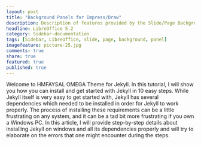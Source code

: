 ```yaml
---
layout: post
title: "Background Panels for Impress/Draw"
description: Description of features provided by the Slide/Page Background Panels in LibreOffice 5.2+
headline: LibreOffice 5.2
category: Sidebar-documentation
tags: [Sidebar, LibreOffice, slide, page, background, panel]
imagefeature: picture-25.jpg
comments: true
share: true
featured: true
published: true
---
```

Welcome to HMFAYSAL OMEGA Theme for Jekyll. In this tutorial, I will show you how you can install and get started with Jekyll in 10 easy steps. While Jekyll itself is very easy to get started with, Jekyll has several dependencies which needed to be installed in order for Jekyll to work properly. The process of installing these requirements can be a little frustrating on any system, and it can be a tad bit more frustrating if you own a Windows PC. In this article, I will provide step-by-step details about installing Jekyll on windows and all its dependencies properly and will try to elaborate on the errors that one might encounter during the steps.